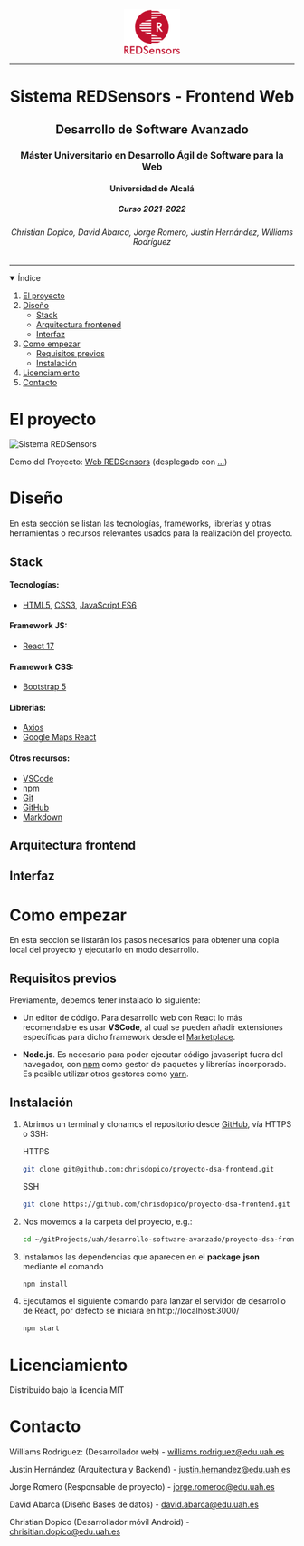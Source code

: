 <p align="center">
<img src="./docs/assets/images/REDSensors_logo_1_sin_fondo.png" width="100">
</p>
<hr>
<h1 align="center">Sistema REDSensors - Frontend Web</h1>
<h2 align="center">Desarrollo de Software Avanzado</h2>
<h3 align="center">Máster Universitario en Desarrollo Ágil de Software para la Web</h3>
<h4 align="center">Universidad de Alcalá</h4>
<h5 align="center">Curso 2021-2022</h5>
<h6 align="center" style="font-style: italic">Christian Dopico, David Abarca, Jorge Romero, Justin Hernández, Williams Rodríguez</h6>
<hr>

<!-- ÍNDICE -->

<details open="open">
	<summary>Índice</summary>
	<ol>
		<li>
			<a href="#about-the-project">El proyecto</a>
		</li>
        <li>
			<a href="#about-the-project">Diseño</a>
			<ul>
                <li><a href="#built-with">Stack</a></li>
				<li><a href="#built-with">Arquitectura frontened</a></li>
                <li><a href="#built-with">Interfaz</a></li>
			</ul>
		</li>
		<li>
			<a href="#getting-started">Como empezar</a>
			<ul>
				<li><a href="#prerequisites">Requisitos previos</a></li>
				<li><a href="#installation">Instalación</a></li>
			</ul>
		</li>
		<li><a href="#license">Licenciamiento</a></li>
		<li><a href="#contact">Contacto</a></li>
	</ol>
</details>

<!-- EL RPOYECTO -->

# El proyecto

![Sistema REDSensors](./docs/assets/images/*.png)

Demo del Proyecto: [Web REDSensors](https://uah-frameworks-frontend-trabajo-final-vue-giodimagio.vercel.app/) (desplegado con [...]())

<!-- DISEÑO -->
# Diseño

En esta sección se listan las tecnologías, frameworks, librerías y otras herramientas o recursos relevantes usados para la realización del proyecto.

## Stack

#### Tecnologías:

* [HTML5](https://html5.org/), [CSS3](https://www.w3.org/TR/CSS/#css), [JavaScript ES6](https://262.ecma-international.org/6.0/)

#### Framework JS:

* [React 17](https://es.reactjs.org/blog/2020/10/20/react-v17.html)

#### Framework CSS:

* [Bootstrap 5](https://getbootstrap.com/docs/5.0/getting-started/introduction/)

#### Librerías:

* [Axios](https://axios-http.com/docs/intro)
* [Google Maps React](https://www.npmjs.com/package/google-maps-react)

#### Otros recursos:

* [VSCode](https://code.visualstudio.com/)
* [npm](https://jquery.com)
* [Git](http://git-scm.com/)
* [GitHub](https://github.com/)
* [Markdown](https://jquery.com)

## Arquitectura frontend
## Interfaz

<!-- COMO EMPEZAR -->

# Como empezar

En esta sección se listarán los pasos necesarios para obtener una copia local del proyecto y ejecutarlo en modo desarrollo.

## Requisitos previos

Previamente, debemos tener instalado lo siguiente:

* Un editor de código. Para desarrollo web con React lo más recomendable es usar **VSCode**, al cual se pueden añadir extensiones específicas para dicho framework desde el [Marketplace](https://marketplace.visualstudio.com/search?term=react&target=VSCode&category=All%20categories&sortBy=Relevance).

* **Node.js**. Es necesario para poder ejecutar código javascript fuera del navegador, con [npm](https://www.npmjs.com/) como gestor de paquetes y librerías incorporado. Es posible utilizar otros gestores como [yarn](https://yarnpkg.com/).

## Instalación

1. Abrimos un terminal y clonamos el repositorio desde [GitHub](https://github.com/chrisdopico/proyecto-dsa-frontend), vía HTTPS o SSH:

    HTTPS
   ```sh
   git clone git@github.com:chrisdopico/proyecto-dsa-frontend.git
   ```
 	SSH
   ```sh
   git clone https://github.com/chrisdopico/proyecto-dsa-frontend.git
   ```
2. Nos movemos a la carpeta del proyecto, e.g.:
   ```sh
   cd ~/gitProjects/uah/desarrollo-software-avanzado/proyecto-dsa-frontend
   ```
3. Instalamos las dependencias que aparecen en el **package.json** mediante el comando
   ```sh
   npm install
   ```
4. Ejecutamos el siguiente comando para lanzar el servidor de desarrollo de React, por defecto se iniciará en http://localhost:3000/
   ```sh
   npm start
   ```

<!-- LICENCIAMIENTO -->

# Licenciamiento

Distribuido bajo la licencia MIT

<!-- CONTACTO -->

# Contacto

Williams Rodríguez: (Desarrollador web) - [williams.rodriguez@edu.uah.es](williams.rodriguez@edu.uah.es)

Justin Hernández (Arquitectura y Backend) - [justin.hernandez@edu.uah.es](justin.hernandez@edu.uah.es)

Jorge Romero (Responsable de proyecto) - [jorge.romeroc@edu.uah.es](mailto:jorge.romeroc@edu.uah.es)

David Abarca (Diseño Bases de datos) - [david.abarca@edu.uah.es](david.abarca@edu.uah.es)

Christian Dopico (Desarrollador móvil Android) - [chrisitian.dopico@edu.uah.es](chrisitian.dopico@edu.uah.es)
